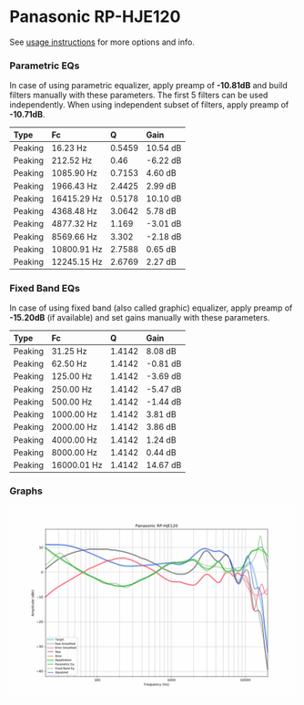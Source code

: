 # Panasonic RP-HJE120
See [usage instructions](https://github.com/jaakkopasanen/AutoEq#usage) for more options and info.

### Parametric EQs
In case of using parametric equalizer, apply preamp of **-10.81dB** and build filters manually
with these parameters. The first 5 filters can be used independently.
When using independent subset of filters, apply preamp of **-10.71dB**.

| Type    | Fc          |      Q | Gain     |
|:--------|:------------|:-------|:---------|
| Peaking | 16.23 Hz    | 0.5459 | 10.54 dB |
| Peaking | 212.52 Hz   | 0.46   | -6.22 dB |
| Peaking | 1085.90 Hz  | 0.7153 | 4.60 dB  |
| Peaking | 1966.43 Hz  | 2.4425 | 2.99 dB  |
| Peaking | 16415.29 Hz | 0.5178 | 10.10 dB |
| Peaking | 4368.48 Hz  | 3.0642 | 5.78 dB  |
| Peaking | 4877.32 Hz  | 1.169  | -3.01 dB |
| Peaking | 8569.66 Hz  | 3.302  | -2.18 dB |
| Peaking | 10800.91 Hz | 2.7588 | 0.65 dB  |
| Peaking | 12245.15 Hz | 2.6769 | 2.27 dB  |

### Fixed Band EQs
In case of using fixed band (also called graphic) equalizer, apply preamp of **-15.20dB**
(if available) and set gains manually with these parameters.

| Type    | Fc          |      Q | Gain     |
|:--------|:------------|:-------|:---------|
| Peaking | 31.25 Hz    | 1.4142 | 8.08 dB  |
| Peaking | 62.50 Hz    | 1.4142 | -0.81 dB |
| Peaking | 125.00 Hz   | 1.4142 | -3.69 dB |
| Peaking | 250.00 Hz   | 1.4142 | -5.47 dB |
| Peaking | 500.00 Hz   | 1.4142 | -1.44 dB |
| Peaking | 1000.00 Hz  | 1.4142 | 3.81 dB  |
| Peaking | 2000.00 Hz  | 1.4142 | 3.86 dB  |
| Peaking | 4000.00 Hz  | 1.4142 | 1.24 dB  |
| Peaking | 8000.00 Hz  | 1.4142 | 0.44 dB  |
| Peaking | 16000.01 Hz | 1.4142 | 14.67 dB |

### Graphs
![](./Panasonic%20RP-HJE120.png)